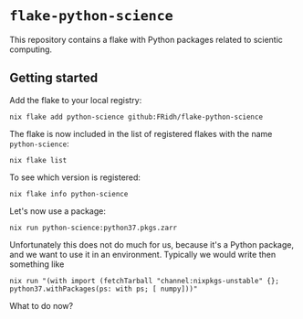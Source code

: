 # `flake-python-science`

This repository contains a flake with Python packages related to scientic
computing.

## Getting started

Add the flake to your local registry:

    nix flake add python-science github:FRidh/flake-python-science

The flake is now included in the list of registered flakes with the name `python-science`:

    nix flake list

To see which version is registered:

    nix flake info python-science

Let's now use a package:

    nix run python-science:python37.pkgs.zarr

Unfortunately this does not do much for us, because it's a Python package, and
we want to use it in an environment. Typically we would write then something like

    nix run "(with import (fetchTarball "channel:nixpkgs-unstable" {}; python37.withPackages(ps: with ps; [ numpy]))"

What to do now?